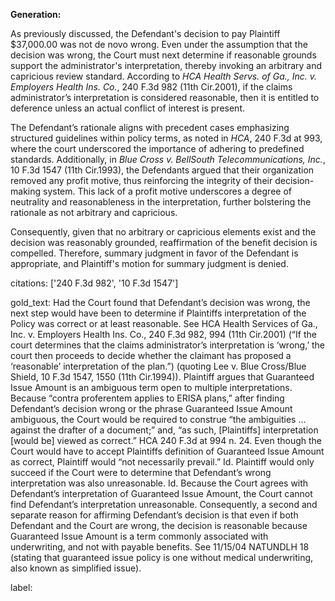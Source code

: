 **Generation:**

As previously discussed, the Defendant's decision to pay Plaintiff $37,000.00 was not de novo wrong. Even under the assumption that the decision was wrong, the Court must next determine if reasonable grounds support the administrator's interpretation, thereby invoking an arbitrary and capricious review standard. According to *HCA Health Servs. of Ga., Inc. v. Employers Health Ins. Co.*, 240 F.3d 982 (11th Cir.2001), if the claims administrator’s interpretation is considered reasonable, then it is entitled to deference unless an actual conflict of interest is present.

The Defendant’s rationale aligns with precedent cases emphasizing structured guidelines within policy terms, as noted in *HCA*, 240 F.3d at 993, where the court underscored the importance of adhering to predefined standards. Additionally, in *Blue Cross v. BellSouth Telecommunications, Inc.*, 10 F.3d 1547 (11th Cir.1993), the Defendants argued that their organization removed any profit motive, thus reinforcing the integrity of their decision-making system. This lack of a profit motive underscores a degree of neutrality and reasonableness in the interpretation, further bolstering the rationale as not arbitrary and capricious.

Consequently, given that no arbitrary or capricious elements exist and the decision was reasonably grounded, reaffirmation of the benefit decision is compelled. Therefore, summary judgment in favor of the Defendant is appropriate, and Plaintiff's motion for summary judgment is denied.

citations: ['240 F.3d 982', '10 F.3d 1547']

gold_text: Had the Court found that Defendant’s decision was wrong, the next step would have been to determine if Plaintiffs interpretation of the Policy was correct or at least reasonable. See HCA Health Services of Ga., Inc. v. Employers Health Ins. Co., 240 F.3d 982, 994 (11th Cir.2001) (“If the court determines that the claims administrator’s interpretation is ‘wrong,’ the court then proceeds to decide whether the claimant has proposed a ‘reasonable’ interpretation of the plan.”) (quoting Lee v. Blue Cross/Blue Shield, 10 F.3d 1547, 1550 (11th Cir.1994)). Plaintiff argues that Guaranteed Issue Amount is an ambiguous term open to multiple interpretations. Because “contra proferentem applies to ERISA plans,” after finding Defendant’s decision wrong or the phrase Guaranteed Issue Amount ambiguous, the Court would be required to construe “the ambiguities ... against the drafter of a document;” and, “as such, [Plaintiffs] interpretation [would be] viewed as correct.” HCA 240 F.3d at 994 n. 24. Even though the Court would have to accept Plaintiffs definition of Guaranteed Issue Amount as correct, Plaintiff would “not necessarily prevail.” Id. Plaintiff would only succeed if the Court were to determine that Defendant’s wrong interpretation was also unreasonable. Id. Because the Court agrees with Defendant’s interpretation of Guaranteed Issue Amount, the Court cannot find Defendant’s interpretation unreasonable. Consequently, a second and separate reason for affirming Defendant’s decision is that even if both Defendant and the Court are wrong, the decision is reasonable because Guaranteed Issue Amount is a term commonly associated with underwriting, and not with payable benefits. See 11/15/04 NATUNDLH 18 (stating that guaranteed issue policy is one without medical underwriting, also known as simplified issue).

label: 